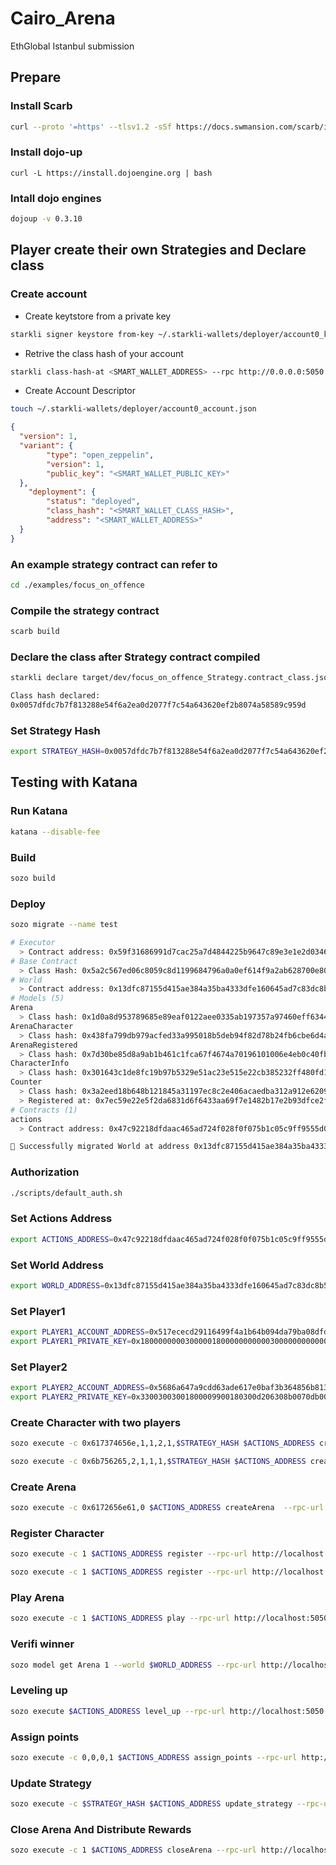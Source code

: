 # Cairo_Arena
EthGlobal Istanbul submission 

## Prepare

### Install Scarb

```bash
curl --proto '=https' --tlsv1.2 -sSf https://docs.swmansion.com/scarb/install.sh | sh
```

### Install dojo-up

```baseh
curl -L https://install.dojoengine.org | bash
```

### Intall dojo engines

```bash
dojoup -v 0.3.10
```

## Player create their own Strategies and Declare class

### Create account

- Create keytstore from a private key

```bash
starkli signer keystore from-key ~/.starkli-wallets/deployer/account0_keystore.json
```

- Retrive the class hash of your account

```bash
starkli class-hash-at <SMART_WALLET_ADDRESS> --rpc http://0.0.0.0:5050
```

- Create Account Descriptor

```bash
touch ~/.starkli-wallets/deployer/account0_account.json
```

```json
{
  "version": 1,
  "variant": {
        "type": "open_zeppelin",
        "version": 1,
        "public_key": "<SMART_WALLET_PUBLIC_KEY>"
  },
    "deployment": {
        "status": "deployed",
        "class_hash": "<SMART_WALLET_CLASS_HASH>",
        "address": "<SMART_WALLET_ADDRESS>"
  }
}
```

### An example strategy contract can refer to

```bash
cd ./examples/focus_on_offence
```

### Compile the strategy contract

```bash
scarb build
```

### Declare the class after Strategy contract compiled

```bash
starkli declare target/dev/focus_on_offence_Strategy.contract_class.json --rpc http://0.0.0.0:5050 --account ~/.starkli-wallets/deployer/account0_account.json --keystore ~/.starkli-wallets/deployer/account0_keystore

Class hash declared:
0x0057dfdc7b7f813288e54f6a2ea0d2077f7c54a643620ef2b8074a58589c959d
```

### Set Strategy Hash

```bash
export STRATEGY_HASH=0x0057dfdc7b7f813288e54f6a2ea0d2077f7c54a643620ef2b8074a58589c959d
```

## Testing with Katana

### Run Katana

```bash
katana --disable-fee
```

### Build

```bash
sozo build
```

### Deploy

```bash
sozo migrate --name test

# Executor
  > Contract address: 0x59f31686991d7cac25a7d4844225b9647c89e3e1e2d03460dbc61e3fbfafc59
# Base Contract
  > Class Hash: 0x5a2c567ed06c8059c8d1199684796a0a0ef614f9a2ab628700e804524816b5c
# World
  > Contract address: 0x13dfc87155d415ae384a35ba4333dfe160645ad7c83dc8b5812bd7ade9d69d6
# Models (5)
Arena
  > Class hash: 0x1d0a8d953789685e89eaf0122aee0335ab197357a97460eff6344c979921384
ArenaCharacter
  > Class hash: 0x438fa799db979acfed33a995018b5deb94f82d78b24fb6cbe6d4a0d47d89186
ArenaRegistered
  > Class hash: 0x7d30be85d8a9ab1b461c1fca67f4674a70196101006e4eb0c40fb99fa8b5c63
CharacterInfo
  > Class hash: 0x301643c1de8fc19b97b5329e51ac23e515e22cb385232ff480fd1e91cb08280
Counter
  > Class hash: 0x3a2eed18b648b121845a31197ec8c2e406acaedba312a912e6209f8b1333df5
  > Registered at: 0x7ec59e22e5f2da6831d6f6433aa69f7e1482b17e2b93dfce2fbe1f80f14b01e
# Contracts (1)
actions
  > Contract address: 0x47c92218dfdaac465ad724f028f0f075b1c05c9ff9555d0e426c025e45c035

🎉 Successfully migrated World at address 0x13dfc87155d415ae384a35ba4333dfe160645ad7c83dc8b5812bd7ade9d69d6
```

### Authorization

```bash
./scripts/default_auth.sh
```

### Set Actions Address

```bash
export ACTIONS_ADDRESS=0x47c92218dfdaac465ad724f028f0f075b1c05c9ff9555d0e426c025e45c035
```

### Set World Address

```bash
export WORLD_ADDRESS=0x13dfc87155d415ae384a35ba4333dfe160645ad7c83dc8b5812bd7ade9d69d6
```

### Set Player1

```bash
export PLAYER1_ACCOUNT_ADDRESS=0x517ececd29116499f4a1b64b094da79ba08dfd54a3edaa316134c41f8160973
export PLAYER1_PRIVATE_KEY=0x1800000000300000180000000000030000000000003006001800006600
```

### Set Player2

```bash
export PLAYER2_ACCOUNT_ADDRESS=0x5686a647a9cdd63ade617e0baf3b364856b813b508f03903eb58a7e622d5855
export PLAYER2_PRIVATE_KEY=0x33003003001800009900180300d206308b0070db00121318d17b5e6262150b
```

### Create Character with two players

```bash
sozo execute -c 0x617374656e,1,1,2,1,$STRATEGY_HASH $ACTIONS_ADDRESS createCharacter --rpc-url http://localhost:5050 --account-address $PLAYER1_ACCOUNT_ADDRESS  --private-key $PLAYER1_PRIVATE_KEY

sozo execute -c 0x6b756265,2,1,1,1,$STRATEGY_HASH $ACTIONS_ADDRESS createCharacter --rpc-url http://localhost:5050 --account-address $PLAYER2_ACCOUNT_ADDRESS --private-key $PLAYER2_PRIVATE_KEY
```

### Create Arena

```bash
sozo execute -c 0x6172656e61,0 $ACTIONS_ADDRESS createArena  --rpc-url http://localhost:5050 --account-address $PLAYER1_ACCOUNT_ADDRESS  --private-key $PLAYER1_PRIVATE_KEY
```

### Register Character

```bash
sozo execute -c 1 $ACTIONS_ADDRESS register --rpc-url http://localhost:5050 --account-address $PLAYER1_ACCOUNT_ADDRESS  --private-key $PLAYER1_PRIVATE_KEY

sozo execute -c 1 $ACTIONS_ADDRESS register --rpc-url http://localhost:5050 --account-address $PLAYER2_ACCOUNT_ADDRESS --private-key $PLAYER2_PRIVATE_KEY
```

### Play Arena

```bash
sozo execute -c 1 $ACTIONS_ADDRESS play --rpc-url http://localhost:5050 --account-address $PLAYER1_ACCOUNT_ADDRESS  --private-key $PLAYER1_PRIVATE_KEY
```

### Verifi winner

```bash
sozo model get Arena 1 --world $WORLD_ADDRESS --rpc-url http://localhost:5050
```

### Leveling up

```bash
sozo execute $ACTIONS_ADDRESS level_up --rpc-url http://localhost:5050 --account-address $PLAYER1_ACCOUNT_ADDRESS  --private-key $PLAYER1_PRIVATE_KEY
```

### Assign points

```bash
sozo execute -c 0,0,0,1 $ACTIONS_ADDRESS assign_points --rpc-url http://localhost:5050 --account-address $PLAYER1_ACCOUNT_ADDRESS  --private-key $PLAYER1_PRIVATE_KEY
```

### Update Strategy

```bash
sozo execute -c $STRATEGY_HASH $ACTIONS_ADDRESS update_strategy --rpc-url http://localhost:5050 --account-address $PLAYER1_ACCOUNT_ADDRESS  --private-key $PLAYER1_PRIVATE_KEY
```

### Close Arena And Distribute Rewards

```bash
sozo execute -c 1 $ACTIONS_ADDRESS closeArena --rpc-url http://localhost:5050 --account-address $PLAYER1_ACCOUNT_ADDRESS  --private-key $PLAYER1_PRIVATE_KEY
```